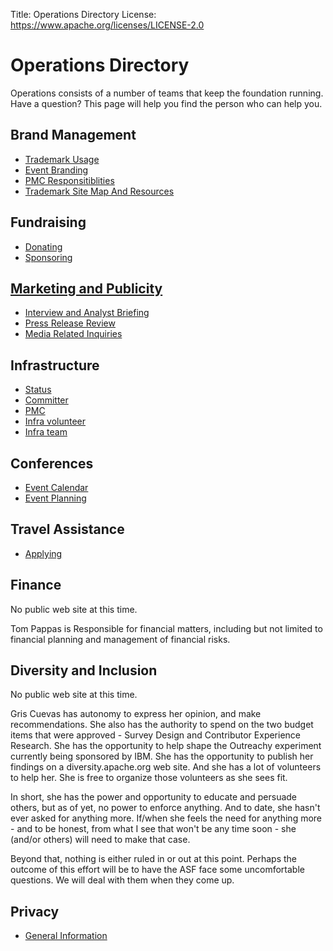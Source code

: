 Title: Operations Directory
License: https://www.apache.org/licenses/LICENSE-2.0

# Operations Directory

Operations consists of a number of teams that keep the foundation running.
Have a question?  This page will help you find the person who can help you.

## Brand Management

- [Trademark Usage](https://www.apache.org/foundation/marks/)
- [Event Branding](https://www.apache.org/foundation/marks/events.html)
- [PMC Responsitiblities](https://www.apache.org/foundation/marks/responsibility)
- [Trademark Site Map And Resources](https://www.apache.org/foundation/marks/resources)

## Fundraising

- [Donating](http://apache.org/foundation/contributing.html)
- [Sponsoring](https://www.apache.org/foundation/sponsorship.html)

## [Marketing and Publicity](https://www.apache.org/press/)

- [Interview and Analyst Briefing](https://www.apache.org/press/#interviews)
- [Press Release Review](https://www.apache.org/press/#releases)
- [Media Related Inquiries](https://www.apache.org/press/#contact)

## Infrastructure

- [Status](http://status.apache.org/)
- [Committer](https://reference.apache.org/committer/start)
- [PMC](https://reference.apache.org/pmc/start)
- [Infra volunteer](https://www.apache.org/dev/infra-volunteer)
- [Infra team](https://reference.apache.org/infra/start)

## Conferences

- [Event Calendar](http://community.apache.org/calendars/)
- [Event Planning](https://www.apache.org/foundation/conferences.html)

## Travel Assistance

- [Applying](https://www.apache.org/travel/#applying)

## Finance

No public web site at this time.  

Tom Pappas is Responsible for financial matters, including but not limited to
financial planning and management of financial risks.

## Diversity and Inclusion

No public web site at this time.  

Gris Cuevas has autonomy to express her opinion, and make recommendations.  She
also has the authority to spend on the two budget items that were approved -
Survey Design and Contributor Experience Research.  She has the opportunity to
help shape the Outreachy experiment currently being sponsored by IBM. She has
the opportunity to publish her findings on a diversity.apache.org web site.
And she has a lot of volunteers to help her.  She is free to organize those
volunteers as she sees fit.

In short, she has the power and opportunity to educate and persuade others, but
as of yet, no power to enforce anything.  And to date, she hasn't ever asked
for anything more.  If/when she feels the need for anything more - and to be
honest, from what I see that won't be any time soon - she (and/or others) will
need to make that case.

Beyond that, nothing is either ruled in or out at this point.  Perhaps the
outcome of this effort will be to have the ASF face some uncomfortable
questions.  We will deal with them when they come up.

## Privacy

- [General Information](https://privacy.apache.org/)
